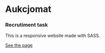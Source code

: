 # Aukcjomat
### Recrutiment task

This is a responsive website made with SASS.

[See the page](https://anetarolnik.github.io/aukcjomat_app/)

